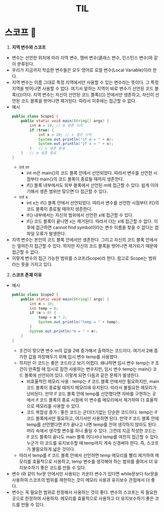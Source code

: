 # <center>TIL<center>

# 스코프 :memo:

1. **지역 변수와 스코프**
  - 변수는 선언한 위치에 따라 지역 변수, 멤버 변수(클래스 변수, 인스턴스 변수)와 같이 분류된다.
  - 우리가 지금까지 학습한 변수들은 모두 영어로 로컬 변수(Local Variable)이라 한다.
  - 지역 변수는 이름 그대로 특정 지역에서만 사용할 수 있는 변수라는 뜻이다. 그 특정 지역을 벗어나면 사용할 수 없다. 여기서 말하는 지역이 바로 변수가 선언된 코드 블록({})이다. 지역 변수는 자신이 선언된 코드 블록({}) 안에서만 생존하고, 자신이 선언된 코드 블록을 벗어나면 제거된다. 따라서 이후에는 접근할 수 없다.
  - 예시
    ```java
    public class Scope1 {
        public static void main(String[] args) {
            int m = 10; // m 생존 시작
            if (true) {
                int x = 20; // x 생존 시작
                System.out.println("if m = " + m);
                System.out.println("if x = " + x);
            }   // x 생존 종료
        }   // m 생존 종료
    }
    ```
    - int m
      - int m은 main{}의 코드 블록 안에서 선언되었다. 따라서 변수를 선언한 시점부터 main{}의 코드 블록이 종료될 때까지 생존한다.
      - if{} 블록 내부에서도 외부 블록에서 선언된 m에 접근할 수 있다. 쉽게 이야기해서 생존 범위만 맞으면 다 접근할 수 있다.
    - int x
      - int x는 if{} 블록 안에서 선언되었다. 따라서 변수를 선언한 시점부터 if{}의 코드 블록이 종료될 때까지 생존한다.
      - if{} 내부에서는 자신의 범위에서 선언한 x에 접근할 수 있다.
      - if{} 코드 블록이 끝나면 x는 제거된다. 따라서 더는 x에 접근할 수 없다. 이후에 접근하면 cannot find symbol이라는 변수 이름을 찾을 수 없다는 컴파일 오류가 발생한다.
  - 지역 변수는 본인의 코드 블록 안에서만 생존한다. 그리고 자신의 코드 블록 안에서는 얼마든지 접근할 수 있다. 하지만 자신의 코드 블록을 벗어나면 제거되기 때문에 접근할 수 없다.
  - 이렇게 변수의 접근 가능한 범위를 스코프(Scope)라 한다. 참고로 Scope는 범위라는 뜻을 가지고 있다.

2. **스코프 존재 이유**
  - 예시
    ```java
    public class Scope2 {
        public static void main(String[] args) {
            int m = 10;
            int temp = 0;
            if (m > 0) {
                temp = m * 2;
                System.out.println("temp = " + temp);
            }
            System.out.println("m = " + m);
        }
    }
    ```
    - 조건이 맞으면 변수 m의 값을 2배 증가해서 출력하는 코드이다. 여기서 2배 증가한 값을 저장해두기 위해 임시 변수 temp를 사용했다.
    - 하지만 이 코드는 좋은 코드라고 보기 어렵다. 왜냐하면 임시 변수 temp는 if 조건이 만족할 때 임시로 잠깐 사용하는 변수지만, 임시 변수 temp는 main{} 코드 블록에 선언되어 있다. 이렇게 되면 다음과 같은 문제가 발생한다.
      - 비효율적인 메모리 사용 : temp는 if 코드 블록 안에서만 필요하지만, main 코드 블록이 종료될 때까지 메모리에 유지된다. 따라서 불필요한 메모리가 낭비된다. 만약 if 코드 블록 안에 temp를 선언했다면 자바를 구현하는 곳에서 if 코드 블록의 종료 시점에 이 변수를 메모리에서 제거하여 더 효율적으로 메모리를 사용할 수 있다.
      - 코드 복잡성 증가 : 좋은 코드는 군더더기없는 단순한 코드이다. temp는 if 코드 블록에서만 필요하고, 여기서만 사용하면 된다. 만약 if 코드 블록 안에 temp를 선언했다면 if가 끝나고 나면 temp를 전혀 생각하지 않아도 된다. 머리 속에서 생각할 변수를 하나 줄일 수 있다. 그런데 지금 작성한 코드는 if 코드 블록이 끝나도 main 블록 어디서나 temp를 여전히 접근할 수 있다. 누군가 이 코드를 유지보수할 때 temp까지 계속 신경써야 한다. 즉, 스코프가 불필요하게 넓은 것이다.
    - 따라서 temp를 if 코드 블록 안에서 선언하면 temp 메모리를 빨리 제거하여 메모리를 효율적으로 사용하고, temp 변수를 생각해야 하는 범위를 줄여서 더 유지보수하기 좋은 코드를 만들 수 있다.
  - 변수 i와 같이 for문 안에서만 사용되는 카운터 변수가 있다면 while문보다 for문을 사용하여 스코프의 범위를 제한하는 것이 메모리 사용과 유지보수 관점에서 더 좋다.
  - 변수는 꼭 필요한 범위로 한정해서 사용하는 것이 좋다. 변수의 스코프는 꼭 필요한 곳으로 한정하여 사용하자. 메모리를 효율적으로 사용하고 더 유지보수하기 좋은 코드를 만들 수 있다.
